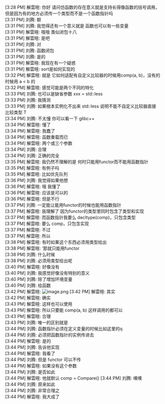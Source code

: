 [3:28 PM] 解雲暄: 你好 请问仿函数的存在意义就是支持长得像函数的括号调用，但是因为有的地方必须传一个类型而不是一个函数指针吗<br />[3:31 PM] 刘腾: 额<br />[3:31 PM] 刘腾: 我觉得还有一个意义就是 函数也可以有一些变量<br />[3:31 PM] 解雲暄: 哦哦 类似闭包十八<br />[3:31 PM] 解雲暄: 是吧<br />[3:31 PM] 刘腾: 对<br />[3:31 PM] 刘腾: 函数闭包<br />[3:31 PM] 刘腾: 是的<br />[3:31 PM] 解雲暄: 我现在有一个疑惑<br />[3:31 PM] 解雲暄: sort是如何实现的<br />[3:32 PM] 解雲暄: 就是 它如何适配有自定义比较器的时候用comp(a, b)，没有的时候用 a < b 的<br />[3:32 PM] 解雲暄: 感觉可能是两个不同的特化<br />[3:33 PM] 刘腾: 也可以是缺省参数 xxx = std::less<T><br />[3:33 PM] 刘腾: 我猜测<br />[3:33 PM] 刘腾: 如果根本实例化不出来 std::less<T> 说明不能不自定义比较器直接比较类型 T<br />[3:34 PM] 刘腾: 不太懂 你可以看一下 glibc++<br />[3:34 PM] 解雲暄: 懂了<br />[3:34 PM] 解雲暄: 我蠢了<br />[3:34 PM] 解雲暄: 函数重载而已<br />[3:34 PM] 解雲暄: 两个或三个参数<br />[3:34 PM] 刘腾: 合理<br />[3:34 PM] 刘腾: 正确的完全<br />[3:35 PM] 解雲暄: 我仍然不理解的是 何时只能用functor而不能用函数指针<br />[3:35 PM] 解雲暄: 有例子吗<br />[3:35 PM] 解雲暄: 比如优先队列<br />[3:36 PM] 刘腾: 我觉得如果他想<br />[3:36 PM] 解雲暄: 哦 我懂了<br />[3:36 PM] 解雲暄: 应该是可以的<br />[3:36 PM] 解雲暄: 但是不行<br />[3:37 PM] 刘腾: 一定能让能用functor的时候也能用函数指针<br />[3:37 PM] 解雲暄: 我理解了 因为functor的类型里同时包含了类型和实现<br />[3:37 PM] 解雲暄: 而函数指针我要么 decltype(comp)，只包含类型<br />[3:37 PM] 解雲暄: 要么 comp，只包含实现<br />[3:37 PM] 解雲暄: 不过<br />[3:37 PM] 解雲暄: 所以<br />[3:38 PM] 解雲暄: 有时如果这个东西必须用类型给出<br />[3:38 PM] 解雲暄: ‘那就只能用functor<br />[3:38 PM] 刘腾: 什么时候<br />[3:38 PM] 刘腾: 必须用类型给出呢<br />[3:40 PM] 解雲暄: 好像没有<br />[3:40 PM] 刘腾: 我感觉好像没有特别的意义<br />[3:40 PM] 刘腾: 除了增加环境变量<br />[3:40 PM] 刘腾: 给函数<br />[3:42 PM] 解雲暄: 
![image.png](./assets/1663660016121-e5e97445-5421-4fbd-b4b6-c6f8ce341622.png)
[3:42 PM] 解雲暄: 其实<br />[3:42 PM] 解雲暄: 确实<br />[3:43 PM] 解雲暄: 这样也可以使用<br />[3:43 PM] 解雲暄: 所以只要能 comp(a, b) 这样调用的都可以<br />[3:43 PM] 解雲暄: 合理<br />[3:43 PM] 刘腾: 唯一的区别就是<br />[3:44 PM] 刘腾: 函数指针必须在定义变量的时候比如这里的q<br />[3:44 PM] 刘腾: 必须把函数指针的实例传进去<br />[3:44 PM] 解雲暄: 是的<br />[3:44 PM] 刘腾: 告诉他实现<br />[3:44 PM] 解雲暄: 我看了<br />[3:44 PM] 刘腾: 但是 functor 可以不传<br />[3:44 PM] 解雲暄: 如果没有这个参数<br />[3:44 PM] 刘腾: 是否如此<br />[3:44 PM] 解雲暄: 他就默认 comp = Compare()
[3:44 PM] 刘腾: 噢噢<br />[3:44 PM] 刘腾: 原来如此<br />[3:44 PM] 刘腾: 非常合理之<br />[3:44 PM] 解雲暄: 我大成了
